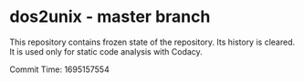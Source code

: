 # dos2unix - master branch

This repository contains frozen state of the repository.
Its history is cleared. It is used only for static code
analysis with Codacy.

Commit Time: 1695157554